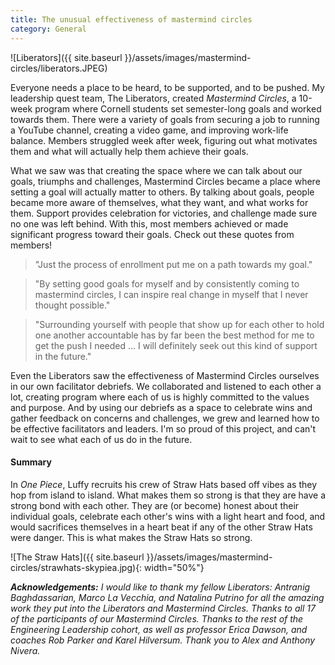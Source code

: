 ```yaml
---
title: The unusual effectiveness of mastermind circles
category: General
---
```


![Liberators]({{ site.baseurl }}/assets/images/mastermind-circles/liberators.JPEG)


Everyone needs a place to be heard, to be supported, and to be pushed. My leadership quest team, The Liberators, created _Mastermind Circles_, a 10-week program where Cornell students set semester-long goals and worked towards them. There were a variety of goals from securing a job to running a YouTube channel, creating a video game, and improving work-life balance. Members struggled week after week, figuring out what motivates them and what will actually help them achieve their goals.

What we saw was that creating the space where we can talk about our goals, triumphs and challenges, Mastermind Circles became a place where setting a goal will actually matter to others. By talking about goals, people became more aware of themselves, what they want, and what works for them. Support provides celebration for victories, and challenge made sure no one was left behind. With this, most members achieved or made significant progress toward their goals. Check out these quotes from members!
 
> "Just the process of enrollment put me on a path towards my goal."

> "By setting good goals for myself and by consistently coming to mastermind circles, I can inspire real change in myself that I never thought possible."

> "Surrounding yourself with people that show up for each other to hold one another accountable has by far been the best method for me to get the push I needed … I will definitely seek out this kind of support in the future."

Even the Liberators saw the effectiveness of Mastermind Circles ourselves in our own facilitator debriefs. We collaborated and listened to each other a lot, creating program where each of us is highly committed to the values and purpose. And by using our debriefs as a space to celebrate wins and gather feedback on concerns and challenges, we grew and learned how to be effective facilitators and leaders. I'm so proud of this project, and can't wait to see what each of us do in the future.

#### Summary
In _One Piece_, Luffy recruits his crew of Straw Hats based off vibes as they hop from island to island. What makes them so strong is that they are have a strong bond with each other. They are (or become) honest about their individual goals, celebrate each other's wins with a light heart and food, and would sacrifices themselves in a heart beat if any of the other Straw Hats were danger. This is what makes the Straw Hats so strong.

![The Straw Hats]({{ site.baseurl }}/assets/images/mastermind-circles/strawhats-skypiea.jpg){: width="50%"}


_**Acknowledgements:** I would like to thank my fellow Liberators: Antranig Baghdassarian, Marco La Vecchia, and Natalina Putrino for all the amazing work they put into the Liberators and Mastermind Circles. Thanks to all 17 of the participants of our Mastermind Circles. Thanks to the rest of the Engineering Leadership cohort, as well as professor Erica Dawson, and coaches Rob Parker and Karel Hilversum. Thank you to Alex and Anthony Nivera._


